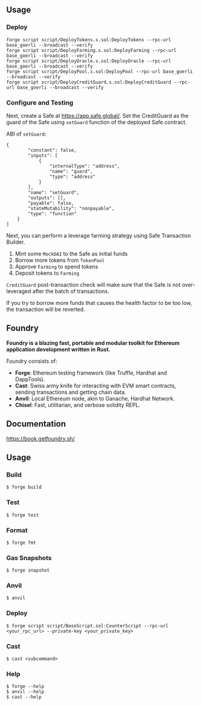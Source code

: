 ## Usage

### Deploy

```shell
forge script script/DeployTokens.s.sol:DeployTokens --rpc-url base_goerli --broadcast --verify
forge script script/DeployFarming.s.sol:DeployFarming --rpc-url base_goerli --broadcast --verify
forge script script/DeployOracle.s.sol:DeployOracle --rpc-url base_goerli --broadcast --verify
forge script script/DeployPool.s.sol:DeployPool --rpc-url base_goerli --broadcast --verify
forge script script/DeployCreditGuard.s.sol:DeployCreditGuard --rpc-url base_goerli --broadcast --verify
```

### Configure and Testing

Next, create a Safe at https://app.safe.global/. Set the CreditGuard as the guard of the Safe using `setGuard` function of the deployed Safe contract.

ABI of `setGuard`:

```
{
        "constant": false,
        "inputs": [
            {
                "internalType": "address",
                "name": "guard",
                "type": "address"
            }
        ],
        "name": "setGuard",
        "outputs": [],
        "payable": false,
        "stateMutability": "nonpayable",
        "type": "function"
    }
]
```

Next, you can perform a leverage farming strategy using Safe Transaction Builder.

1. Mint some `MockDAI` to the Safe as initial funds
2. Borrow more tokens from `TokenPool`
3. Approve `Farming` to spend tokens
4. Deposit tokens to `Farming`

`CreditGuard` post-transaction check will make sure that the Safe is not over-leveraged after the batch of transactions.

If you try to borrow more funds that causes the health factor to be too low, the transaction will be reverted.

## Foundry

**Foundry is a blazing fast, portable and modular toolkit for Ethereum application development written in Rust.**

Foundry consists of:

-   **Forge**: Ethereum testing framework (like Truffle, Hardhat and DappTools).
-   **Cast**: Swiss army knife for interacting with EVM smart contracts, sending transactions and getting chain data.
-   **Anvil**: Local Ethereum node, akin to Ganache, Hardhat Network.
-   **Chisel**: Fast, utilitarian, and verbose solidity REPL.

## Documentation

https://book.getfoundry.sh/

## Usage

### Build

```shell
$ forge build
```

### Test

```shell
$ forge test
```

### Format

```shell
$ forge fmt
```

### Gas Snapshots

```shell
$ forge snapshot
```

### Anvil

```shell
$ anvil
```

### Deploy

```shell
$ forge script script/BaseScript.sol:CounterScript --rpc-url <your_rpc_url> --private-key <your_private_key>
```

### Cast

```shell
$ cast <subcommand>
```

### Help

```shell
$ forge --help
$ anvil --help
$ cast --help
```
